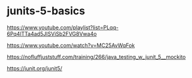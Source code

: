 # junits-5-basics

https://www.youtube.com/playlist?list=PLqq-6Pq4lTTa4ad5JISViSb2FVG8Vwa4o

https://www.youtube.com/watch?v=MC25AvWqFok

https://nofluffjuststuff.com/training/266/java_testing_w_junit_5__mockito

https://junit.org/junit5/
